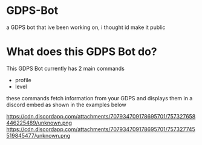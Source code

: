 # GDPS-Bot
a GDPS bot that ive been working on, i thought id make it public

# What does this GDPS Bot do?
This GDPS Bot currently has 2 main commands

  - profile
  - level
  
  these commands fetch information from your GDPS and displays them in a discord embed as shown in the examples below

https://cdn.discordapp.com/attachments/707934709178695701/757327658446225489/unknown.png
https://cdn.discordapp.com/attachments/707934709178695701/757327745519845477/unknown.png
